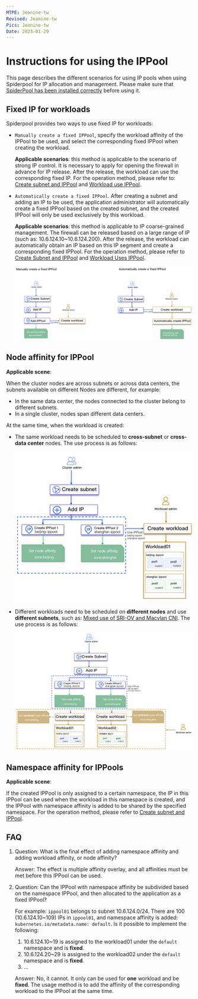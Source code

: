 ```yaml
---
MTPE: Jeanine-tw
Revised: Jeanine-tw
Pics: Jeanine-tw
Date: 2023-01-29
---
```


# Instructions for using the IPPool

This page describes the different scenarios for using IP pools when using Spiderpool for IP allocation and management. Please make sure that [SpiderPool has been installed correctly](install.md) before using it.

## Fixed IP for workloads

Spiderpool provides two ways to use fixed IP for workloads:

- `Manually create a fixed IPPool`, specify the workload affinity of the IPPool to be used, and select the corresponding fixed IPPool when creating the workload.

    **Applicable scenarios**: this method is applicable to the scenario of strong IP control. It is necessary to apply for opening the firewall in advance for IP release. After the release, the workload can use the corresponding fixed IP. For the operation method, please refer to: [Create subnet and IPPool](createpool.md) and [Workload use IPPool](usage.md).

- `Automatically create a fixed IPPool`. After creating a subnet and adding an IP to be used, the application administrator will automatically create a fixed IPPool based on the created subnet, and the created IPPool will only be used exclusively by this workload.

    **Applicable scenarios**: this method is applicable to IP coarse-grained management. The firewall can be released based on a large range of IP (such as: 10.6.124.10~10.6.124.200). After the release, the workload can automatically obtain an IP based on this IP segment and create a corresponding fixed IPPool. For the operation method, please refer to [Create Subnet and IPPool](createpool.md) and [Workload Uses IPPool](usage.md).

    ![fixedippool](../../images/fixedippool.png)

## Node affinity for IPPool

**Applicable scene**:

When the cluster nodes are across subnets or across data centers, the subnets available on different Nodes are different, for example:

- In the same data center, the nodes connected to the cluster belong to different subnets.
- In a single cluster, nodes span different data centers.

At the same time, when the workload is created:

- The same workload needs to be scheduled to **cross-subnet** or **cross-data center** nodes. The use process is as follows:

    ![nodeaffinity01](../../images/nodeaffinity1.png)

- Different workloads need to be scheduled on **different nodes** and use **different subnets**, such as: [Mixed use of SRI-OV and Macvlan CNI](../../plans/ethplan.md ). The use process is as follows:

    ![nodeaffinity02](../../images/nodeaffinity2.png)

## Namespace affinity for IPPools

**Applicable scene**:

If the created IPPool is only assigned to a certain namespace, the IP in this IPPool can be used when the workload in this namespace is created, and the IPPool with namespace affinity is added to be shared by the specified namespace. For the operation method, please refer to [Create subnet and IPPool](createpool.md).

## FAQ

1. Question: What is the final effect of adding namespace affinity and adding workload affinity, or node affinity?

    Answer: The effect is multiple affinity overlay, and all affinities must be met before this IPPool can be used.

2. Question: Can the IPPool with namespace affinity be subdivided based on the namespace IPPool, and then allocated to the application as a fixed IPPool?

    For example: `ippool01` belongs to subnet 10.6.124.0/24. There are 100 (10.6.124.10~109) IPs in `ippool01`, and namespace affinity is added: `kubernetes.io/metadata.name: default`. Is it possible to implement the following:

    1. 10.6.124.10~19 is assigned to the workload01 under the `default` namespace and is **fixed**.
    2. 10.6.124.20~29 is assigned to the workload02 under the `default` namespace and is **fixed**.
    3. ...

    Answer: No, it cannot. It only can be used for **one** workload and be **fixed**. The usage method is to add the affinity of the corresponding workload to the IPPool at the same time.
